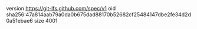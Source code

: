 version https://git-lfs.github.com/spec/v1
oid sha256:47a814aab79a0da0b675dad88170b52682cf25484147dbe2fe34d2d0a51ebae6
size 4001
